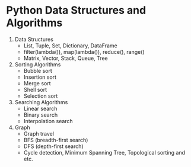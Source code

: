 # Python Data Structures and Algorithms

1) Data Structures 
    * List, Tuple, Set, Dictionary, DataFrame
    * filter(lambda()), map(lambda()), reduce(), range()
    * Matrix, Vector, Stack, Queue, Tree 
2) Sorting Algorithms
    * Bubble sort
    * Insertion sort
    * Merge sort
    * Shell sort
    * Selection sort
3) Searching Algorithms
    * Linear search
    * Binary search
    * Interpolation search
4) Graph
    * Graph travel
    * BFS (breadth-first search)
    * DFS (depth-first search)
    * Cycle detection, Minimum Spanning Tree, Topological sorting and etc.
